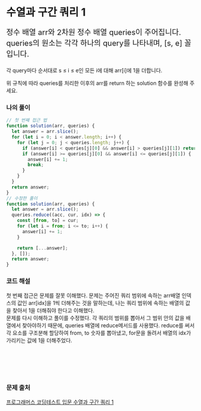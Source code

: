 # 수열과 구간 쿼리 1

<p style='font-size: 20px'>
정수 배열 arr와 2차원 정수 배열 queries이 주어집니다. queries의 원소는 각각 하나의 query를 나타내며, [s, e] 꼴입니다.

각 query마다 순서대로 s ≤ i ≤ e인 모든 i에 대해 arr[i]에 1을 더합니다.

위 규칙에 따라 queries를 처리한 이후의 arr를 return 하는 solution 함수를 완성해 주세요.

</p>

### 나의 풀이

```javascript
// 첫 번째 접근 법
function solution(arr, queries) {
  let answer = arr.slice();
  for (let i = 0; i < answer.length; i++) {
    for (let j = 0; j < queries.length; j++) {
      if (answer[i] < queries[j][0] && answer[i] > queries[j][1]) return;
      if (answer[i] >= queries[j][0] && answer[i] <= queries[j][1]) {
        answer[i] += 1;
        break;
      }
    }
  }
  return answer;
}
// 수정한 풀이
function solution(arr, queries) {
  let answer = arr.slice();
  queries.reduce((acc, cur, idx) => {
    const [from, to] = cur;
    for (let i = from; i <= to; i++) {
      answer[i] += 1;
    }

    return [...answer];
  }, []);
  return answer;
}
```

### 코드 해설

첫 번째 접근은 문제를 잘못 이해했다. 문제는 주어진 쿼리 범위에 속하는 arr배열 인덱스의 값인 arr[idx]을 1씩 더해주는 것을 말하는데,
나는 쿼리 범위에 속하는 배열의 값을 찾아서 1을 더해줘야 한다고 이해했다.
<br />
문제를 다시 이해하고 풀이를 수정했다. 각 쿼리의 범위를 뽑아서 그 범위 안의 값을 배열에서 찾아야하기 때문에,
queries 배열에 reduce메서드를 사용했다. reduce를 써서 각 요소를 구조분해 할당하여 from, to 숫자를 뽑아냈고,
for문을 돌려서 배열의 idx가 가리키는 값에 1을 더해주었다.

<br />
<br />
<br />
<br />

### 문제 출처

<a href='https://school.programmers.co.kr/learn/courses/30/lessons/120910'>프로그래머스 코딩테스트 입문 수열과 구간 쿼리 1</a>
